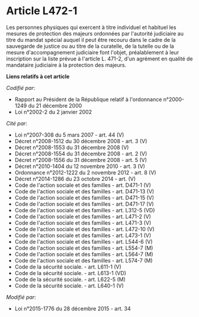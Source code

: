 # Article L472-1

Les personnes physiques qui exercent à titre individuel et habituel les mesures de protection des majeurs ordonnées par
l'autorité judiciaire au titre du mandat spécial auquel il peut être recouru dans le cadre de la sauvegarde de justice ou au
titre de la curatelle, de la tutelle ou de la mesure d'accompagnement judiciaire font l'objet, préalablement à leur
inscription sur la liste prévue à l'article L. 471-2, d'un agrément en qualité de mandataire judiciaire à la protection des
majeurs.

**Liens relatifs à cet article**

_Codifié par_:

  - Rapport au Président de la République relatif à l'ordonnance n°2000-1249 du 21 décembre 2000
  - Loi n°2002-2 du 2 janvier 2002

_Cité par_:

  - Loi n°2007-308 du 5 mars 2007 - art. 44 (V)
  - Décret n°2008-1512 du 30 décembre 2008 - art. 3 (V)
  - Décret n°2008-1553 du 31 décembre 2008 (V)
  - Décret n°2008-1554 du 31 décembre 2008 - art. 2 (V)
  - Décret n°2008-1556 du 31 décembre 2008 - art. 5 (V)
  - Décret n°2010-1404 du 12 novembre 2010 - art. 3 (V)
  - Ordonnance n°2012-1222 du 2 novembre 2012 - art. 8 (V)
  - Décret n°2014-1286 du 23 octobre 2014 - art. (V)
  - Code de l'action sociale et des familles - art. D471-1 (V)
  - Code de l'action sociale et des familles - art. D471-13 (V)
  - Code de l'action sociale et des familles - art. D471-15 (V)
  - Code de l'action sociale et des familles - art. D471-17 (V)
  - Code de l'action sociale et des familles - art. L312-5 (VD)
  - Code de l'action sociale et des familles - art. L471-2 (V)
  - Code de l'action sociale et des familles - art. L471-3 (V)
  - Code de l'action sociale et des familles - art. L472-10 (V)
  - Code de l'action sociale et des familles - art. L473-1 (V)
  - Code de l'action sociale et des familles - art. L544-6 (V)
  - Code de l'action sociale et des familles - art. L554-7 (M)
  - Code de l'action sociale et des familles - art. L564-7 (M)
  - Code de l'action sociale et des familles - art. L574-7 (M)
  - Code de la sécurité sociale. - art. L611-1 (V)
  - Code de la sécurité sociale. - art. L613-1 (VD)
  - Code de la sécurité sociale. - art. L622-5 (M)
  - Code de la sécurité sociale. - art. L640-1 (V)

_Modifié par_:

  - Loi n°2015-1776 du 28 décembre 2015 - art. 34
